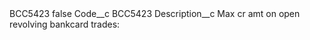 <?xml version="1.0" encoding="UTF-8"?>
<CustomMetadata xmlns="http://soap.sforce.com/2006/04/metadata" xmlns:xsi="http://www.w3.org/2001/XMLSchema-instance" xmlns:xsd="http://www.w3.org/2001/XMLSchema">
    <label>BCC5423</label>
    <protected>false</protected>
    <values>
        <field>Code__c</field>
        <value xsi:type="xsd:string">BCC5423</value>
    </values>
    <values>
        <field>Description__c</field>
        <value xsi:type="xsd:string">Max cr amt on open revolving bankcard trades:</value>
    </values>
</CustomMetadata>
